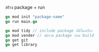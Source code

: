 
สร้าง package + run
```go
go mod init "package-name"
go run main.go
```

```go
go mod tidy // include package ที่มีในเครื่อง
go mod vender // มัดรวม package ก่อน build
go get git
go get library
```